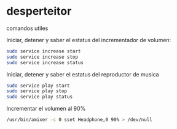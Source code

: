 # desperteitor
comandos utiles

Iniciar, detener y saber el estatus del incrementador de volumen:
```bash
sudo service increase start
sudo service increase stop
sudo service increase status
```

Iniciar, detener y saber el estatus del reproductor de musica
```bash
sudo service play start
sudo service play stop
sudo service play status
```

Incrementar el volumen al 90%
```bash
/usr/bin/amixer -c 0 sset Headphone,0 90% > /dev/null
```

